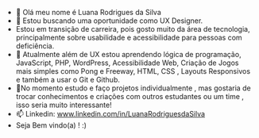 - 👋 Olá meu nome é Luana Rodrigues da Silva
- 👀 Estou buscando uma oportunidade como UX Designer.
- Estou em transição de carreira, pois gosto muito da área de tecnologia, principalmente sobre usabilidade e acessibilidade para pessoas com deficiência. 
- 🌱 Atualmente além de UX estou aprendendo lógica de programação, JavaScript, PHP, WordPress, Acessibilidade Web, Criação de Jogos mais simples como Pong e Freeway, HTML,      CSS , Layouts Responsivos  e também  a usar o Git e Github.
- 💞️No momento estudo e faço projetos individualmente , mas gostaria de trocar conhecimentos e criações com outros estudantes ou um time , isso seria muito interessante! 
- 📫 Linkedin: www.linkedin.com/in/LuanaRodriguesdaSilva 
- Seja Bem vindo(a) ! :)      
